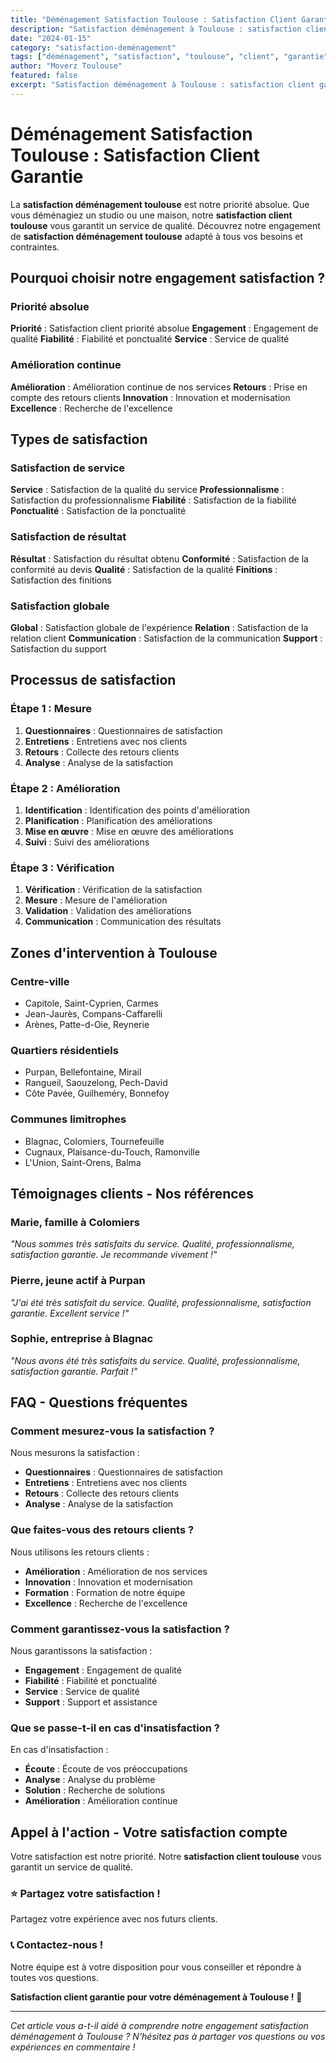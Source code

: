 ```yaml
---
title: "Déménagement Satisfaction Toulouse : Satisfaction Client Garantie"
description: "Satisfaction déménagement à Toulouse : satisfaction client garantie. Retours clients, amélioration continue, service de qualité. Découvrez notre engagement."
date: "2024-01-15"
category: "satisfaction-deménagement"
tags: ["déménagement", "satisfaction", "toulouse", "client", "garantie"]
author: "Moverz Toulouse"
featured: false
excerpt: "Satisfaction déménagement à Toulouse : satisfaction client garantie. Retours clients, amélioration continue, service de qualité."
---
```


# Déménagement Satisfaction Toulouse : Satisfaction Client Garantie

La **satisfaction déménagement toulouse** est notre priorité absolue. Que vous déménagiez un studio ou une maison, notre **satisfaction client toulouse** vous garantit un service de qualité. Découvrez notre engagement de **satisfaction déménagement toulouse** adapté à tous vos besoins et contraintes.

## Pourquoi choisir notre engagement satisfaction ?

### Priorité absolue

**Priorité** : Satisfaction client priorité absolue
**Engagement** : Engagement de qualité
**Fiabilité** : Fiabilité et ponctualité
**Service** : Service de qualité

### Amélioration continue

**Amélioration** : Amélioration continue de nos services
**Retours** : Prise en compte des retours clients
**Innovation** : Innovation et modernisation
**Excellence** : Recherche de l'excellence

## Types de satisfaction

### Satisfaction de service

**Service** : Satisfaction de la qualité du service
**Professionnalisme** : Satisfaction du professionnalisme
**Fiabilité** : Satisfaction de la fiabilité
**Ponctualité** : Satisfaction de la ponctualité

### Satisfaction de résultat

**Résultat** : Satisfaction du résultat obtenu
**Conformité** : Satisfaction de la conformité au devis
**Qualité** : Satisfaction de la qualité
**Finitions** : Satisfaction des finitions

### Satisfaction globale

**Global** : Satisfaction globale de l'expérience
**Relation** : Satisfaction de la relation client
**Communication** : Satisfaction de la communication
**Support** : Satisfaction du support

## Processus de satisfaction

### Étape 1 : Mesure

1. **Questionnaires** : Questionnaires de satisfaction
2. **Entretiens** : Entretiens avec nos clients
3. **Retours** : Collecte des retours clients
4. **Analyse** : Analyse de la satisfaction

### Étape 2 : Amélioration

1. **Identification** : Identification des points d'amélioration
2. **Planification** : Planification des améliorations
3. **Mise en œuvre** : Mise en œuvre des améliorations
4. **Suivi** : Suivi des améliorations

### Étape 3 : Vérification

1. **Vérification** : Vérification de la satisfaction
2. **Mesure** : Mesure de l'amélioration
3. **Validation** : Validation des améliorations
4. **Communication** : Communication des résultats

## Zones d'intervention à Toulouse

### Centre-ville
- Capitole, Saint-Cyprien, Carmes
- Jean-Jaurès, Compans-Caffarelli
- Arènes, Patte-d-Oie, Reynerie

### Quartiers résidentiels
- Purpan, Bellefontaine, Mirail
- Rangueil, Saouzelong, Pech-David
- Côte Pavée, Guilheméry, Bonnefoy

### Communes limitrophes
- Blagnac, Colomiers, Tournefeuille
- Cugnaux, Plaisance-du-Touch, Ramonville
- L'Union, Saint-Orens, Balma

## Témoignages clients - Nos références

### Marie, famille à Colomiers
*"Nous sommes très satisfaits du service. Qualité, professionnalisme, satisfaction garantie. Je recommande vivement !"*

### Pierre, jeune actif à Purpan
*"J'ai été très satisfait du service. Qualité, professionnalisme, satisfaction garantie. Excellent service !"*

### Sophie, entreprise à Blagnac
*"Nous avons été très satisfaits du service. Qualité, professionnalisme, satisfaction garantie. Parfait !"*

## FAQ - Questions fréquentes

### Comment mesurez-vous la satisfaction ?

Nous mesurons la satisfaction :
- **Questionnaires** : Questionnaires de satisfaction
- **Entretiens** : Entretiens avec nos clients
- **Retours** : Collecte des retours clients
- **Analyse** : Analyse de la satisfaction

### Que faites-vous des retours clients ?

Nous utilisons les retours clients :
- **Amélioration** : Amélioration de nos services
- **Innovation** : Innovation et modernisation
- **Formation** : Formation de notre équipe
- **Excellence** : Recherche de l'excellence

### Comment garantissez-vous la satisfaction ?

Nous garantissons la satisfaction :
- **Engagement** : Engagement de qualité
- **Fiabilité** : Fiabilité et ponctualité
- **Service** : Service de qualité
- **Support** : Support et assistance

### Que se passe-t-il en cas d'insatisfaction ?

En cas d'insatisfaction :
- **Écoute** : Écoute de vos préoccupations
- **Analyse** : Analyse du problème
- **Solution** : Recherche de solutions
- **Amélioration** : Amélioration continue

## Appel à l'action - Votre satisfaction compte

Votre satisfaction est notre priorité. Notre **satisfaction client toulouse** vous garantit un service de qualité.

### ⭐ **Partagez votre satisfaction !**

Partagez votre expérience avec nos futurs clients.

### 📞 **Contactez-nous !**

Notre équipe est à votre disposition pour vous conseiller et répondre à toutes vos questions.

**Satisfaction client garantie pour votre déménagement à Toulouse !** 🚚

---

*Cet article vous a-t-il aidé à comprendre notre engagement satisfaction déménagement à Toulouse ? N'hésitez pas à partager vos questions ou vos expériences en commentaire !*
